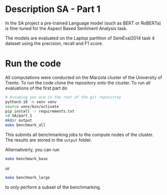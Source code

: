 # Description SA - Part 1
In the SA project a pre-trained Language model (such as BERT or RoBERTa) is fine-tuned for the Aspect Based Sentiment Analysis task.

The models are evaluated on the Laptop partition of SemEval2014 task 4 dataset using the precision, recall and F1 score.

# Run the code
All computations were conducted on the Marzola cluster of the University of Trento. To run the code clone the repository onto the cluster. To run all evaluations of the first part do 
```bash
# Assuming you are in the root of the git repositroy
python3.10 -m venv venv
source venv/bin/activate
pip install -r requirements.txt
cd SA/part_1
mkdir output
make benchmark_all
```
This submits all benchmarking jobs to the compute nodes of the cluster. The results are stored in the ```output``` folder.

Alternativerly, you can run 
```bash
make benchmark_base
```
or 
```bash
make benchmark_large 
```
to only perform a subset of the benchmarking.